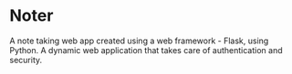 # Noter
A note taking web app created using a web framework - Flask, using Python.
A dynamic web application that takes care of authentication and security.
